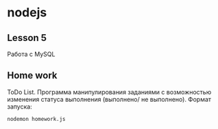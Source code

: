 # nodejs 

##  Lesson 5

Работа с MySQL

## Home work

ToDo List. Программа манипулирования заданиями с возможностью изменения статуса выполнения (выполнено/ не выполнено).
Формат запуска:

`nodemon homework.js`
